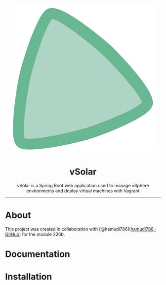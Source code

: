 

<div align="center">
  <img src="./assets/vSolar-icon.svg" />
</div>

<div align="center"><h1>vSolar</h1></div>

<div align="center">vSolar is a Spring Boot web application used to manage vSphere environments and deploy virtual machines with Vagrant</div>

---

# About

This project was created in collaboration with [@hamudi786]([hamudi786 · GitHub](https://github.com/hamudi786)) for the module 226b.

# Documentation

# Installation